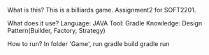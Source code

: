 What is this?
This is a billiards game. Assignment2 for SOFT2201. 

What does it use?
Language: JAVA
Tool: Gradle
Knowledge: Design Pattern(Builder, Factory, Strategy)

How to run?
In folder 'Game', run
gradle build
gradle run

